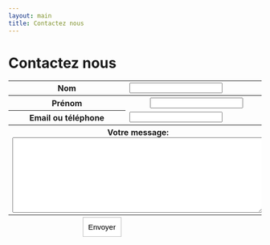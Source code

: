 ```yaml
---
layout: main
title: Contactez nous 
---
```


# Contactez nous

<table summary="Formulaire de contact">
<form id="contactform" action="https://spreadsheets.google.com/spreadsheet/formResponse?formkey=dFNpeEY2aXFZZkJ6UVJFb3Z2b2tjOFE6MQ" method="POST" target="none"> 
<input type="hidden" name="pageNumber" value="0"/>
<input type="hidden" name="backupCache" value=""/>
	<tbody>
		<tr>
			<th>
				Nom
			</th>
			<td>
				<input type="text" name="entry.0.single" value=""/>
			</td>
		</tr>
		<tr>
			<th>
				Prénom
			</th>
			<th>
				<input type="text" name="entry.1.single" value=""/>
			</th>
		</tr>
		<tr>
			<th>
				Email ou téléphone
			</th>
			<td>
				<input type="text" name="entry.2.single" value=""/>
			</td>
		</tr>
		<tr>
			<th colspan="2">
				Votre message:<br/>
				<textarea name="entry.4.single" style="width:500px;height: 150px;"></textarea>
			</th>
		</tr>
	</tbody>
	<tfoot>
		<tr>
			<th align="right">
				<input type="submit" name="submit" value="Envoyer" style="padding:10px;font-size:15px;border: 1px solid #BEBEBE;background-color: white;"/>
			</th>
		</tr>
	</tfoot>
</form>
</table>

